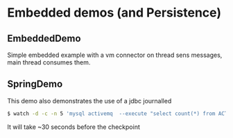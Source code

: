 # Embedded demos (and Persistence)

## EmbeddedDemo

Simple embedded example with a vm connector on thread sens messages, main thread consumes them.

## SpringDemo

This demo also demonstrates the use of a jdbc  journalled 

```bash
$ watch -d -c -n 5 'mysql activemq  --execute "select count(*) from ACTIVEMQ_MSGS"'
```

It will take ~30 seconds before the checkpoint